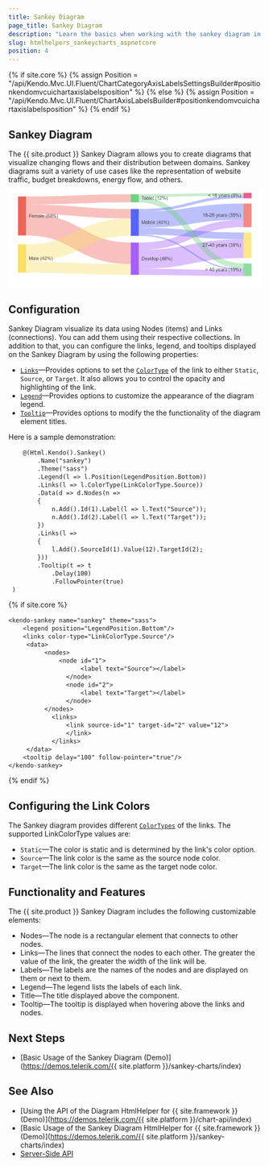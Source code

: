 ```yaml
---
title: Sankey Diagram
page_title: Sankey Diagram
description: "Learn the basics when working with the sankey diagram in the {{ site.product }} suite which allows the users to create diagrams that visualize changing flows and their distribution between domains."
slug: htmlhelpers_sankeycharts_aspnetcore
position: 4
---
```


{% if site.core %}
    {% assign Position = "/api/Kendo.Mvc.UI.Fluent/ChartCategoryAxisLabelsSettingsBuilder#positionkendomvcuichartaxislabelsposition" %}
{% else %}
    {% assign Position = "/api/Kendo.Mvc.UI.Fluent/ChartAxisLabelsBuilder#positionkendomvcuichartaxislabelsposition" %}
{% endif %}

## Sankey Diagram

The {{ site.product }} Sankey Diagram allows you to create diagrams that visualize changing flows and their distribution between domains. Sankey diagrams suit a variety of use cases like the representation of website traffic, budget breakdowns, energy flow, and others.

![Sankey Diagram Overview](images/chart-sankey.png)

## Configuration

Sankey Diagram visualize its data using Nodes (items) and Links (connections). You can add them using their respective collections. In addition to that, you can configure the links, legend, and tooltips displayed on the Sankey Diagram by using the following properties:

 - [`Links`](/api/javascript/dataviz/ui/sankey/configuration/links)&mdash;Provides options to set the [`ColorType`](/api/javascript/dataviz/ui/sankey/configuration/links.colortypes) of the link to either `Static`, `Source`, or `Target`. It also allows you to control the opacity and highlighting of the link.
 - [`Legend`](/api/javascript/dataviz/ui/sankey/configuration/legend)&mdash;Provides options to customize the appearance of the diagram legend.
 - [`Tooltip`](/api/javascript/dataviz/ui/sankey/configuration/labels)&mdash;Provides options to modify the the functionality of the diagram element titles.

 Here is a sample demonstration:

```HtmlHelper
    @(Html.Kendo().Sankey()
        .Name("sankey")
        .Theme("sass")
        .Legend(l => l.Position(LegendPosition.Bottom))
        .Links(l => l.ColorType(LinkColorType.Source))
        .Data(d => d.Nodes(n =>
        {
            n.Add().Id(1).Label(l => l.Text("Source"));
            n.Add().Id(2).Label(l => l.Text("Target"));
        })
        .Links(l =>
        {
            l.Add().SourceId(1).Value(12).TargetId(2);
        }))
        .Tooltip(t => t
            .Delay(100)
            .FollowPointer(true)
 )
```
{% if site.core %}
```TagHelper
<kendo-sankey name="sankey" theme="sass">
    <legend position="LegendPosition.Bottom"/>
    <links color-type="LinkColorType.Source"/>
     <data>
          <nodes>
              <node id="1">
                    <label text="Source"></label>
                </node>
                <node id="2">
                    <label text="Target"></label>
                </node>
          </nodes>
            <links>
                <link source-id="1" target-id="2" value="12">
                </link>
            </links>
     </data>
    <tooltip delay="100" follow-pointer="true"/>
</kendo-sankey>
```
{% endif %}

## Configuring the Link Colors

The Sankey diagram provides different [`ColorTypes`](/api/javascript/dataviz/ui/sankey/configuration/links.colortypes) of the links. The supported LinkColorType values are:

 * `Static`&mdash;The color is static and is determined by the link's color option.
 * `Source`&mdash;The link color is the same as the source node color.
 * `Target`&mdash;The link color is the same as the target node color.

## Functionality and Features

The {{ site.product }} Sankey Diagram includes the following customizable elements:

- Nodes&mdash;The node is a rectangular element that connects to other nodes.
- Links&mdash;The lines that connect the nodes to each other. The greater the value of the link, the greater the width of the link will be.
- Labels&mdash;The labels are the names of the nodes and are displayed on them or next to them.
- Legend&mdash;The legend lists the labels of each link.
- Title&mdash;The title displayed above the component.
- Tooltip&mdash;The tooltip is displayed when hovering above the links and nodes.

## Next Steps

* [Basic Usage of the Sankey Diagram (Demo)](https://demos.telerik.com/{{ site.platform }}/sankey-charts/index)

## See Also

* [Using the API of the Diagram HtmlHelper for {{ site.framework }} (Demo)](https://demos.telerik.com/{{ site.platform }}/chart-api/index)
* [Basic Usage of the Sankey Diagram HtmlHelper for {{ site.framework }} (Demo)](https://demos.telerik.com/{{ site.platform }}/sankey-charts/index)
* [Server-Side API](/api/chart)
